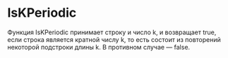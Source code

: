 # IsKPeriodic
Функция IsKPeriodic принимает строку и число k, и возвращает true, если строка является кратной числу k, то есть состоит из повторений некоторой подстроки длины k. В противном случае — false.

